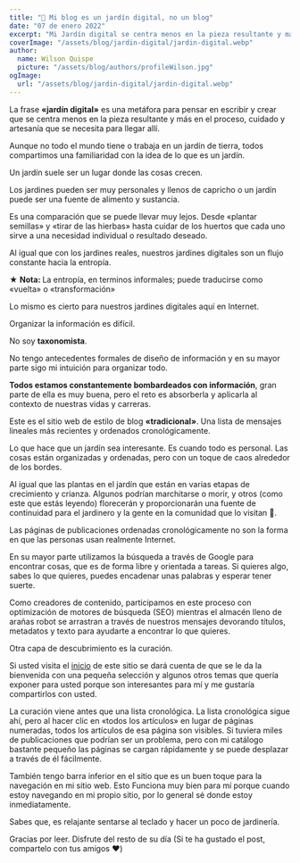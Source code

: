 ```yaml
---
title: "🌱 Mi blog es un jardín digital, no un blog"
date: "07 de enero 2022"
excerpt: "Mi Jardín digital se centra menos en la pieza resultante y más en el proceso, cuidado y artesanía que se necesita para llegar allí."
coverImage: "/assets/blog/jardin-digital/jardin-digital.webp"
author:
  name: Wilson Quispe
  picture: "/assets/blog/authors/profileWilson.jpg"
ogImage:
  url: "/assets/blog/jardin-digital/jardin-digital.webp"
---
```


La frase **«jardín digital»** es una metáfora para pensar en escribir y crear que se centra menos en la pieza resultante y más en el proceso, cuidado y artesanía que se necesita para llegar allí.

Aunque no todo el mundo tiene o trabaja en un jardín de tierra, todos compartimos una familiaridad con la idea de lo que es un jardín.

Un jardín suele ser un lugar donde las cosas crecen.

Los jardines pueden ser muy personales y llenos de capricho o un jardín puede ser una fuente de alimento y sustancia.

Es una comparación que se puede llevar muy lejos. Desde «plantar semillas» y «tirar de las hierbas» hasta cuidar de los huertos que cada uno sirve a una necesidad individual o resultado deseado.

Al igual que con los jardines reales, nuestros jardines digitales son un flujo constante hacia la entropía.

<div class="star">
    ★
    <span class="lead"><strong>Nota: </strong>La entropía, en terminos informales; puede traducirse como «vuelta» o «transformación» </span>
</div>

Lo mismo es cierto para nuestros jardines digitales aquí en Internet.

Organizar la información es difícil.

No soy **taxonomista**.

<p><span class="highlighter">No tengo antecedentes formales de diseño de información y en su mayor parte sigo mi intuición para organizar todo.</span></p>

**Todos estamos constantemente bombardeados con información**, gran parte de ella es muy buena, pero el reto es absorberla y aplicarla al contexto de nuestras vidas y carreras.

Este es el sitio web de estilo de blog **«tradicional»**. Una lista de mensajes lineales más recientes y ordenados cronológicamente.

Lo que hace que un jardín sea interesante. Es cuando todo es personal. Las cosas están organizadas y ordenadas, pero con un toque de caos alrededor de los bordes.

<p><span class="highlighter">Al igual que las plantas en el jardín que están en varias etapas de crecimiento y crianza. Algunos podrían marchitarse o morir, y otros (como este que estás leyendo) florecerán y proporcionarán una fuente de continuidad para el jardinero y la gente en la comunidad que lo visitan 👋.</span></p>

Las páginas de publicaciones ordenadas cronológicamente no son la forma en que las personas usan realmente Internet.

En su mayor parte utilizamos la búsqueda a través de Google para encontrar cosas, que es de forma libre y orientada a tareas. Si quieres algo, sabes lo que quieres, puedes encadenar unas palabras y esperar tener suerte.

Como creadores de contenido, participamos en este proceso con optimización de motores de búsqueda (SEO) mientras el almacén lleno de arañas robot se arrastran a través de nuestros mensajes devorando títulos, metadatos y texto para ayudarte a encontrar lo que quieres.

Otra capa de descubrimiento es la curación.

Si usted visita el [inicio](https://wilsonquispe-io.vercel.app/) de este sitio se dará cuenta de que se le da la bienvenida con una pequeña selección y algunos otros temas que quería exponer para usted porque son interesantes para mí y me gustaría compartirlos con usted.

La curación viene antes que una lista cronológica. La lista cronológica sigue ahí, pero al hacer clic en «todos los artículos» en lugar de páginas numeradas, todos los artículos de esa página son visibles. Si tuviera miles de publicaciones que podrían ser un problema, pero con mi catálogo bastante pequeño las páginas se cargan rápidamente y se puede desplazar a través de él fácilmente.

También tengo barra inferior en el sitio que es un buen toque para la navegación en mi sitio web. Esto Funciona muy bien para mí porque cuando estoy navegando en mi propio sitio, por lo general sé donde estoy inmediatamente.

Sabes que, es relajante sentarse al teclado y hacer un poco de jardinería.

Gracias por leer. Disfrute del resto de su día
(Si te ha gustado el post, compartelo con tus amigos ❤️)
